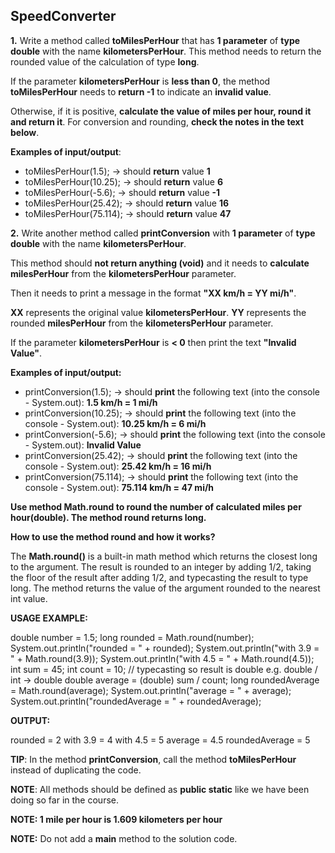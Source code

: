 ## SpeedConverter

**1.** Write a method called **toMilesPerHour** that has **1 parameter** of **type double** with the name **kilometersPerHour**. This method needs to return the rounded value of the calculation of type **long**.

If the parameter **kilometersPerHour** is **less than 0**, the method **toMilesPerHour** needs to **return -1** to indicate an **invalid value**.

Otherwise, if it is positive, **calculate the value of miles per hour, round it and return it**. For conversion and rounding, **check the notes in the text below**.

**Examples of input/output**:

- toMilesPerHour(1.5); → should **return** value **1**
- toMilesPerHour(10.25); → should **return** value **6**
- toMilesPerHour(-5.6); → should **return** value **-1**
- toMilesPerHour(25.42); → should **return** value **16**
- toMilesPerHour(75.114); → should **return** value **47**

**2.** Write another method called **printConversion** with **1 parameter** of **type double** with the name **kilometersPerHour**.

This method should **not return anything (void)** and it needs to **calculate milesPerHour** from the **kilometersPerHour** parameter.

Then it needs to print a message in the format **"XX km/h = YY mi/h"**.

**XX** represents the original value **kilometersPerHour**.
**YY** represents the rounded **milesPerHour** from the **kilometersPerHour** parameter.

If the parameter **kilometersPerHour** is **< 0** then print the text **"Invalid Value"**.

**Examples of input/output:**

- printConversion(1.5); → should **print** the following text (into the console - System.out): **1.5 km/h = 1 mi/h**
- printConversion(10.25); → should **print** the following text (into the console - System.out): **10.25 km/h = 6 mi/h**
- printConversion(-5.6); → should **print** the following text (into the console - System.out): **Invalid Value**
- printConversion(25.42); → should **print** the following text (into the console - System.out): **25.42 km/h = 16 mi/h**
- printConversion(75.114); → should **print** the following text (into the console - System.out): **75.114 km/h = 47 mi/h**

**Use method Math.round to round the number of calculated miles per hour(double). The method round returns long.**

**How to use the method round and how it works?**

The **Math.round()** is a built-in math method which returns the closest long to the argument. The result is rounded to an integer by adding 1/2, taking the floor of the result after adding 1/2, and typecasting the result to type long. The method returns the value of the argument rounded to the nearest int value.

**USAGE EXAMPLE:**

double number = 1.5;
long rounded = Math.round(number);
System.out.println("rounded = " + rounded);
System.out.println("with 3.9 = " + Math.round(3.9));
System.out.println("with 4.5 = " + Math.round(4.5));
int sum = 45;
int count = 10;
// typecasting so result is double e.g. double / int -> double
double average = (double) sum / count;
long roundedAverage = Math.round(average);
System.out.println("average = " + average);
System.out.println("roundedAverage = " + roundedAverage);

**OUTPUT:**

rounded = 2
with 3.9 = 4
with 4.5 = 5
average = 4.5
roundedAverage = 5

**TIP**: In the method **printConversion**, call the method **toMilesPerHour** instead of duplicating the code.

**NOTE**: All methods should be defined as **public static** like we have been doing so far in the course.

**NOTE: 1 mile per hour is 1.609 kilometers per hour**

**NOTE:** Do not add a **main** method to the solution code.
